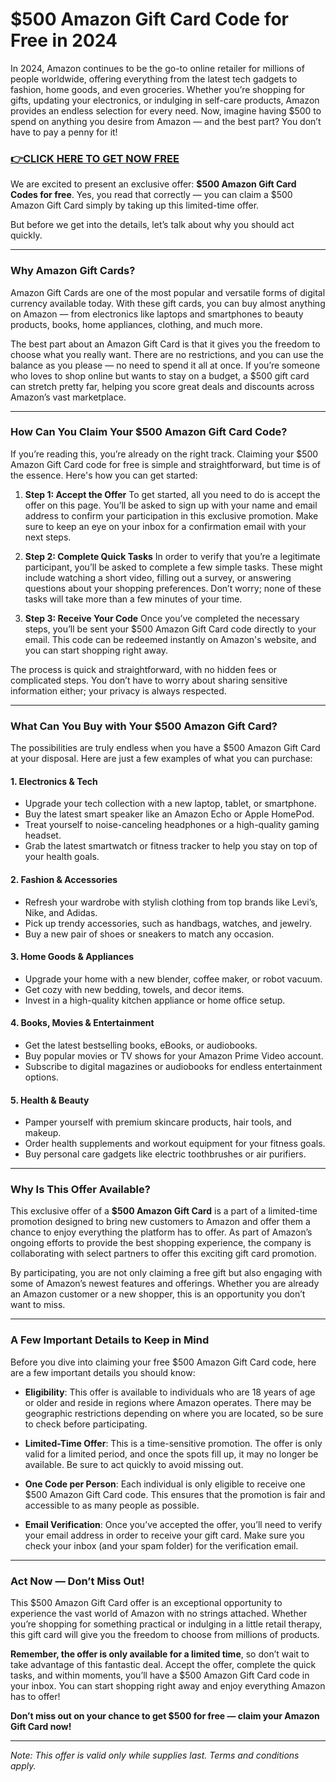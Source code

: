 # $500 Amazon Gift Card Code for Free in 2024

In 2024, Amazon continues to be the go-to online retailer for millions of people worldwide, offering everything from the latest tech gadgets to fashion, home goods, and even groceries. Whether you’re shopping for gifts, updating your electronics, or indulging in self-care products, Amazon provides an endless selection for every need. Now, imagine having $500 to spend on anything you desire from Amazon — and the best part? You don’t have to pay a penny for it!

### [👉CLICK HERE TO GET NOW FREE](https://freeforyou.xyz/amazon/go/codes/)

We are excited to present an exclusive offer: **$500 Amazon Gift Card Codes for free**. Yes, you read that correctly — you can claim a $500 Amazon Gift Card simply by taking up this limited-time offer.

But before we get into the details, let’s talk about why you should act quickly.

---

### **Why Amazon Gift Cards?**

Amazon Gift Cards are one of the most popular and versatile forms of digital currency available today. With these gift cards, you can buy almost anything on Amazon — from electronics like laptops and smartphones to beauty products, books, home appliances, clothing, and much more.

The best part about an Amazon Gift Card is that it gives you the freedom to choose what you really want. There are no restrictions, and you can use the balance as you please — no need to spend it all at once. If you’re someone who loves to shop online but wants to stay on a budget, a $500 gift card can stretch pretty far, helping you score great deals and discounts across Amazon’s vast marketplace.

---

### **How Can You Claim Your $500 Amazon Gift Card Code?**

If you’re reading this, you’re already on the right track. Claiming your $500 Amazon Gift Card code for free is simple and straightforward, but time is of the essence. Here's how you can get started:

1. **Step 1: Accept the Offer**
   To get started, all you need to do is accept the offer on this page. You’ll be asked to sign up with your name and email address to confirm your participation in this exclusive promotion. Make sure to keep an eye on your inbox for a confirmation email with your next steps.

2. **Step 2: Complete Quick Tasks**
   In order to verify that you’re a legitimate participant, you’ll be asked to complete a few simple tasks. These might include watching a short video, filling out a survey, or answering questions about your shopping preferences. Don’t worry; none of these tasks will take more than a few minutes of your time.

3. **Step 3: Receive Your Code**
   Once you’ve completed the necessary steps, you’ll be sent your $500 Amazon Gift Card code directly to your email. This code can be redeemed instantly on Amazon's website, and you can start shopping right away.

The process is quick and straightforward, with no hidden fees or complicated steps. You don’t have to worry about sharing sensitive information either; your privacy is always respected.

---

### **What Can You Buy with Your $500 Amazon Gift Card?**

The possibilities are truly endless when you have a $500 Amazon Gift Card at your disposal. Here are just a few examples of what you can purchase:

#### **1. Electronics & Tech**
   - Upgrade your tech collection with a new laptop, tablet, or smartphone.
   - Buy the latest smart speaker like an Amazon Echo or Apple HomePod.
   - Treat yourself to noise-canceling headphones or a high-quality gaming headset.
   - Grab the latest smartwatch or fitness tracker to help you stay on top of your health goals.

#### **2. Fashion & Accessories**
   - Refresh your wardrobe with stylish clothing from top brands like Levi’s, Nike, and Adidas.
   - Pick up trendy accessories, such as handbags, watches, and jewelry.
   - Buy a new pair of shoes or sneakers to match any occasion.
   
#### **3. Home Goods & Appliances**
   - Upgrade your home with a new blender, coffee maker, or robot vacuum.
   - Get cozy with new bedding, towels, and decor items.
   - Invest in a high-quality kitchen appliance or home office setup.
   
#### **4. Books, Movies & Entertainment**
   - Get the latest bestselling books, eBooks, or audiobooks.
   - Buy popular movies or TV shows for your Amazon Prime Video account.
   - Subscribe to digital magazines or audiobooks for endless entertainment options.

#### **5. Health & Beauty**
   - Pamper yourself with premium skincare products, hair tools, and makeup.
   - Order health supplements and workout equipment for your fitness goals.
   - Buy personal care gadgets like electric toothbrushes or air purifiers.

---

### **Why Is This Offer Available?**

This exclusive offer of a **$500 Amazon Gift Card** is a part of a limited-time promotion designed to bring new customers to Amazon and offer them a chance to enjoy everything the platform has to offer. As part of Amazon’s ongoing efforts to provide the best shopping experience, the company is collaborating with select partners to offer this exciting gift card promotion.

By participating, you are not only claiming a free gift but also engaging with some of Amazon’s newest features and offerings. Whether you are already an Amazon customer or a new shopper, this is an opportunity you don’t want to miss.

---

### **A Few Important Details to Keep in Mind**

Before you dive into claiming your free $500 Amazon Gift Card code, here are a few important details you should know:

- **Eligibility**: This offer is available to individuals who are 18 years of age or older and reside in regions where Amazon operates. There may be geographic restrictions depending on where you are located, so be sure to check before participating.

- **Limited-Time Offer**: This is a time-sensitive promotion. The offer is only valid for a limited period, and once the spots fill up, it may no longer be available. Be sure to act quickly to avoid missing out.

- **One Code per Person**: Each individual is only eligible to receive one $500 Amazon Gift Card code. This ensures that the promotion is fair and accessible to as many people as possible.

- **Email Verification**: Once you’ve accepted the offer, you’ll need to verify your email address in order to receive your gift card. Make sure you check your inbox (and your spam folder) for the verification email.

---

### **Act Now — Don’t Miss Out!**

This $500 Amazon Gift Card offer is an exceptional opportunity to experience the vast world of Amazon with no strings attached. Whether you’re shopping for something practical or indulging in a little retail therapy, this gift card will give you the freedom to choose from millions of products.

**Remember, the offer is only available for a limited time**, so don’t wait to take advantage of this fantastic deal. Accept the offer, complete the quick tasks, and within moments, you’ll have a $500 Amazon Gift Card code in your inbox. You can start shopping right away and enjoy everything Amazon has to offer!

**Don’t miss out on your chance to get $500 for free — claim your Amazon Gift Card now!**

---

*Note: This offer is valid only while supplies last. Terms and conditions apply.*

